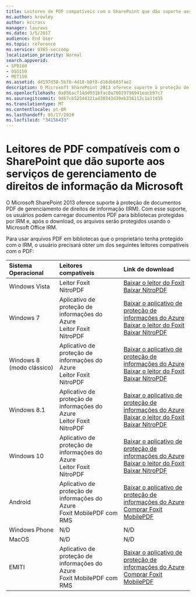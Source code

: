 ```yaml
---
title: Leitores de PDF compatíveis com o SharePoint que dão suporte aos serviços de gerenciamento de direitos de informação da Microsoft
ms.author: krowley
author: kccross
manager: laurawi
ms.date: 1/5/2017
audience: End User
ms.topic: reference
ms.service: O365-seccomp
localization_priority: Normal
search.appverid:
- SPO160
- OSU150
- MET150
ms.assetid: dd197d58-5bf6-4d18-b9f8-d16db603fae2
description: O Microsoft SharePoint 2013 oferece suporte à proteção de documentos PDF de gerenciamento de direitos de informação (IRM). Com esse suporte, os usuários podem carregar documentos PDF para bibliotecas protegidas por IRM e, após o download, os arquivos serão protegidos usando o Microsoft Office IRM.
ms.openlocfilehash: 0a856ac714dd931bfac0a76019796941eacb97c7
ms.sourcegitcommit: 9d67cb52544321a430343d39eb336112c1a11d35
ms.translationtype: MT
ms.contentlocale: pt-BR
ms.lasthandoff: 05/17/2019
ms.locfileid: "34156433"
---
```

# <a name="sharepoint-compatible-pdf-readers-that-support-microsoft-information-rights-management-services"></a>Leitores de PDF compatíveis com o SharePoint que dão suporte aos serviços de gerenciamento de direitos de informação da Microsoft

O Microsoft SharePoint 2013 oferece suporte à proteção de documentos PDF de gerenciamento de direitos de informação (IRM). Com esse suporte, os usuários podem carregar documentos PDF para bibliotecas protegidas por IRM e, após o download, os arquivos serão protegidos usando o Microsoft Office IRM.
  
Para usar arquivos PDF em bibliotecas que o proprietário tenha protegido com o IRM, o usuário precisará obter um dos seguintes leitores compatíveis com o PDF:
  
|**Sistema Operacional**|**Leitores compatíveis**|**Link de download**|
|:-----|:-----|:-----|
|Windows Vista  <br/> |Leitor Foxit  <br/> NitroPDF  <br/> |[Baixar o leitor do Foxit](https://go.microsoft.com/fwlink/?linkid=253210) <br/> [Baixar NitroPDF](https://www.gonitro.com/pdf-reader) <br/> |
|Windows 7  <br/> |Aplicativo de proteção de informações do Azure  <br/> Leitor Foxit  <br/> NitroPDF  <br/> |[Baixar o aplicativo de proteção de informações do Azure](https://go.microsoft.com/fwlink/?linkid=837797) <br/> [Baixar o leitor do Foxit](https://go.microsoft.com/fwlink/?linkid=253210) <br/> [Baixar NitroPDF](https://www.gonitro.com/pdf-reader) <br/> |
|Windows 8 (modo clássico)  <br/> |Aplicativo de proteção de informações do Azure  <br/> Leitor Foxit  <br/> NitroPDF  <br/> |[Baixar o aplicativo de proteção de informações do Azure](https://go.microsoft.com/fwlink/?linkid=837797) <br/> [Baixar o leitor do Foxit](https://go.microsoft.com/fwlink/?linkid=253210) <br/> [Baixar NitroPDF](https://www.gonitro.com/pdf-reader) <br/> |
|Windows 8.1  <br/> |Aplicativo de proteção de informações do Azure  <br/> Leitor Foxit  <br/> NitroPDF  <br/> |[Baixar o aplicativo de proteção de informações do Azure](https://go.microsoft.com/fwlink/?linkid=837797) <br/> [Baixar o leitor do Foxit](https://go.microsoft.com/fwlink/?linkid=253210) <br/> [Baixar NitroPDF](https://www.gonitro.com/pdf-reader) <br/> |
|Windows 10  <br/> |Aplicativo de proteção de informações do Azure  <br/> Leitor Foxit  <br/> NitroPDF  <br/> |[Baixar o aplicativo de proteção de informações do Azure](https://go.microsoft.com/fwlink/?linkid=837797) <br/> [Baixar o leitor do Foxit](https://go.microsoft.com/fwlink/?linkid=253210) <br/> [Baixar NitroPDF](https://www.gonitro.com/pdf-reader) <br/> |
|Android  <br/> |Aplicativo de proteção de informações do Azure  <br/> Foxit MobilePDF com RMS  <br/> |[Baixar o aplicativo de proteção de informações do Azure](https://go.microsoft.com/fwlink/?linkid=836827) <br/> [Comprar Foxit MobilePDF](https://play.google.com/store/apps/details?id=com.foxit.mobile.pdf.rms) <br/> |
|Windows Phone  <br/> |N/D  <br/> |N/D  <br/> |
|MacOS  <br/> |N/D  <br/> |N/D  <br/> |
|EMITI  <br/> |Aplicativo de proteção de informações do Azure  <br/> Foxit MobilePDF com RMS  <br/> |[Baixar o aplicativo de proteção de informações do Azure](https://go.microsoft.com/fwlink/?linkid=836828) <br/> [Comprar Foxit MobilePDF](https://play.google.com/store/apps/details?id=com.foxit.mobile.pdf.rms) <br/> |
   

